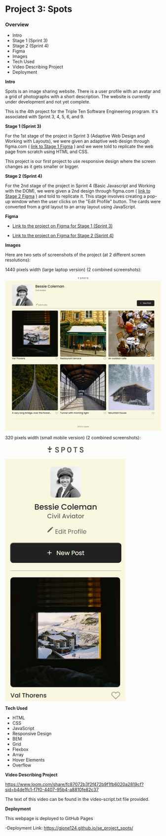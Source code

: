 # Project 3: Spots

### Overview

- Intro
- Stage 1 (Sprint 3)
- Stage 2 (Sprint 4)
- Figma
- Images
- Tech Used
- Video Describing Project
- Deployment

**Intro**

Spots is an image sharing website. There is a user profile with an avatar and a grid of photographs with a short description. The website is currently under development and not yet complete.

This is the 4th project for the Triple Ten Software Engineering program. It's associated with Sprint 3, 4, 5, 6, and 9.

**Stage 1 (Sprint 3)**

For the 1st stage of the project in Sprint 3 (Adaptive Web Design and Working with Layouts), we were given an adaptive web design through figma.com ( [link to Stage 1 Figma](https://www.figma.com/file/BBNm2bC3lj8QQMHlnqRsga/Sprint-3-Project-%E2%80%94-Spots?type=design&node-id=2%3A60&mode=design&t=afgNFybdorZO6cQo-1) ) and we were told to replicate the web page from scratch using HTML and CSS.

This project is our first project to use responsive design where the screen changes as it gets smaller or bigger.

**Stage 2 (Sprint 4)**

For the 2nd stage of the project in Sprint 4 (Basic Javascript and Working with the DOM), we were given a 2nd design through figma.com ( [link to Stage 2 Figma](https://www.figma.com/design/GfXsvCPiLqITbrVOr7odwc/Sprint-4-Project%3A-Spots?node-id=0-1&t=tQN5JrnznqQ4Wa4c-0) ) and told to replicate it. This stage involves creating a pop-up window when the user clicks on the "Edit Profile" button. The cards were converted from a grid layout to an array layout using JavaScript.

**Figma**

- [Link to the project on Figma for Stage 1 (Sprint 3)](https://www.figma.com/file/BBNm2bC3lj8QQMHlnqRsga/Sprint-3-Project-%E2%80%94-Spots?type=design&node-id=2%3A60&mode=design&t=afgNFybdorZO6cQo-1)

- [Link to the project on Figma for Stage 2 (Sprint 4)](https://www.figma.com/design/GfXsvCPiLqITbrVOr7odwc/Sprint-4-Project%3A-Spots?node-id=0-1&t=tQN5JrnznqQ4Wa4c-0)

**Images**

Here are two sets of screenshots of the project (at 2 different screen resolutions):

1440 pixels width (large laptop version) (2 combined screenshots):

<div display="flex"><img align="center" alt="First Screenshot of Large Laptop Version" src="./images/laptop-screenshot-1.png" /></div>
<div display="flex"><img align="center" alt="Second Screenshot of Large Laptop Version" src="./images/laptop-screenshot-2.png" /></div>

320 pixels width (small mobile version) (2 combined screenshots):

<div display="flex"><img align="center" width="390px" alt="First Screenshot of Small Mobile Version" src="./images/mobile-screenshot-1.png" /></div>
<div display="flex"><img align="center" width="390px" alt="Second Screenshot of Small Mobile Version" src="./images/mobile-screenshot-2.png" /></div>

**Tech Used**

- HTML
- CSS
- JavaScript
- Responsive Design
- BEM
- Grid
- Flexbox
- Array
- Hover Elements
- Overflow

**Video Describing Project**

https://www.loom.com/share/fc87072b3f2f472b9f1fb6020a2819cf?sid=b4de1fc1-f7f0-4407-95b4-a8810fe82c37

The text of this video can be found in the video-script.txt file provided.

**Deployment**

This webpage is deployed to GitHub Pages

-Deployment Link: https://gjone124.github.io/se_project_spots/

